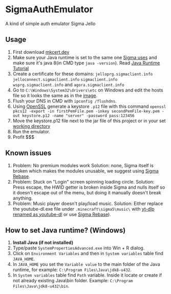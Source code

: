 # SigmaAuthEmulator
A kind of simple auth emulator Sigma Jello

## Usage
1. First download [mkcert.dev](https://github.com/FiloSottile/mkcert/releases/tag/v1.4.4)
2. Make sure your Java runtime is set to the same one [Sigma uses](https://i.imgur.com/QOMp99S.png) and make sure it's java 8(in CMD type ``java -version``). Read [Java Runtime Tutorial](#how-to-set-java-runtime-windows)
3. Create a certificate for these domains: ``jelloprg.sigmaclient.info`` ``jelloconnect.sigmaclient.info`` ``sigmaclient.info`` ``wsprg.sigmaclient.info`` and ``agora.sigmaclient.info``
4. Go to ``C:\Windows\System32\drivers\etc`` on Windows and edit the hosts file so it looks the same as in the [image](https://i.imgur.com/LfPLUjc.png).
5. Flush your DNS in CMD with ``ipconfig /flushdns``.
6. Using [OpenSSL](https://slproweb.com/products/Win32OpenSSL.html) generate a keystore ``.p12`` file with this command ```openssl pkcs12 -export -in firstPemFile.pem -inkey secondPemFile-key.pem -out keystore.p12 -name "server" -password pass:123456```
7. Move the keystore.p12 file next to the jar file of this project or in your set [working directory](https://stackoverflow.com/questions/19838334/what-is-a-working-directory-in-intellij-idea)
8. Run the emulator.
9. Profit $$$

## Known issues
1. Problem: No premium modules work Solution: none, Sigma itself is broken which makes the modules unusable, we suggest using [Sigma Rebase](https://github.com/Sigma-Skidder-Team/SigmaRebase/).
2. Problem: Stuck on "Login" screen spinning loading circle. Solution: Press escape, the HWID getter is broken inside Sigma and nulls itself so it doesn't escape out of the menu, but doing it manually doesn't break anything.
3. Problem: Music player doesn't play/load music. Solution: Either replace the youtube-dl.exe file under ``.minecraft\sigma5\music\`` with [yt-dlp renamed as youtube-dl](https://github.com/yt-dlp/yt-dlp) or use [Sigma Rebase](https://github.com/Sigma-Skidder-Team/SigmaRebase/)).

## How to set Java runtime? (Windows)
1. **Install Java (if not installed)**
2. Type/paste ``SystemPropertiesAdvanced.exe`` into Win + R dialog.
3. Click on ``Environment Variables`` and then in ``System variables`` table find ``JAVA_HOME``.
4. In ``JAVA_HOME`` you set the ``Variable value`` to the main folder of the Java runtime, for example: ``C:\Program Files\Java\jdk8-u432``.
5. In ``System variables`` table find ``Path`` variable. Inside it locate or create if not already existing Java\bin folder. Example: ``C:\Program Files\Java\jdk8-u432\bin``.